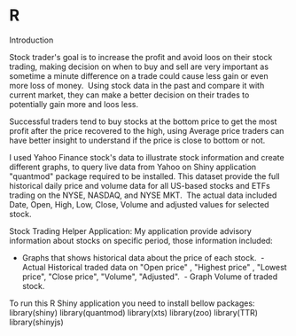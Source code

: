 # R
Introduction

Stock trader's goal is to increase the profit and avoid loos on their stock trading, making decision on when to buy and sell are very important as sometime a minute difference on a trade could cause less gain or even more loss of money. 
Using stock data in the past and compare it with current market, they can make a better decision on their trades to potentially gain more and loos less. 

Successful traders tend to buy stocks at the bottom price to get the most profit after the price recovered to the high, using Average price traders can have better insight to understand if the price is close to bottom or not.

I used Yahoo Finance stock's data to illustrate stock information and create different graphs, to query live data from Yahoo on Shiny application "quantmod" package required to be installed. 
This dataset provide the full historical daily price and volume data for all US-based stocks and ETFs trading on the NYSE, NASDAQ, and NYSE MKT. 
The actual data included Date, Open, High, Low, Close, Volume and adjusted values for selected stock. 

Stock Trading Helper Application:
My application provide advisory information about stocks on specific period, those information included:
- Graphs that shows historical data about the price of each stock.
 - Actual Historical traded data on "Open price" , "Highest price" , "Lowest price", "Close price", "Volume", "Adjusted".
 - Graph Volume of traded stock.
 
 To run this R Shiny application you need to install bellow packages:
library(shiny)
library(quantmod)
library(xts)
library(zoo)
library(TTR)
library(shinyjs)


